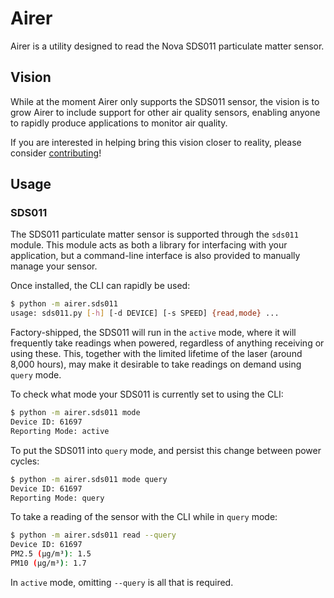# Airer

Airer is a utility designed to read the Nova SDS011 particulate matter sensor.

## Vision

While at the moment Airer only supports the SDS011 sensor, the vision is to
grow Airer to include support for other air quality sensors, enabling anyone to
rapidly produce applications to monitor air quality.

If you are interested in helping bring this vision closer to reality, please
consider [contributing](CONTRIBUTING.md)!

## Usage

### SDS011

The SDS011 particulate matter sensor is supported through the `sds011` module.
This module acts as both a library for interfacing with your application, but
a command-line interface is also provided to manually manage your sensor.

Once installed, the CLI can rapidly be used:

```bash
$ python -m airer.sds011
usage: sds011.py [-h] [-d DEVICE] [-s SPEED] {read,mode} ...
```

Factory-shipped, the SDS011 will run in the `active` mode, where it will
frequently take readings when powered, regardless of anything receiving or
using these. This, together with the limited lifetime of the laser (around
8,000 hours), may make it desirable to take readings on demand using `query`
mode.

To check what mode your SDS011 is currently set to using the CLI:

```bash
$ python -m airer.sds011 mode
Device ID: 61697
Reporting Mode: active
```

To put the SDS011 into `query` mode, and persist this change between power
cycles:

```bash
$ python -m airer.sds011 mode query
Device ID: 61697
Reporting Mode: query
```

To take a reading of the sensor with the CLI while in `query` mode:

```bash
$ python -m airer.sds011 read --query
Device ID: 61697
PM2.5 (µg/m³): 1.5
PM10 (µg/m³): 1.7
```

In `active` mode, omitting `--query` is all that is required.
